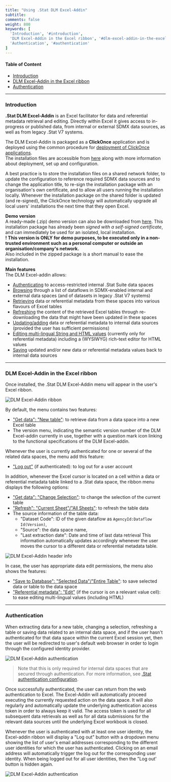 ```yaml
---
title: "Using .Stat DLM Excel-Addin"
subtitle: 
comments: false
weight: 800
keywords: [
  'Introduction', '#introduction',
  'DLM Excel-Addin in the Excel ribbon', '#dlm-excel-addin-in-the-excel-ribbon',
  'Authentication', '#authentication'
]
---
```


#### Table of Content
- [Introduction](#introduction)
- [DLM Excel-Addin in the Excel ribbon](#dlm-excel-addin-in-the-excel-ribbon)
- [Authentication](#authentication)

---

### Introduction

**.Stat DLM Excel-Addin** is an Excel facilitator for data and referential metadata retrieval and editing. Directly within Excel it gives access to in-progress or published data, from internal or external SDMX data sources, as well as from legacy .Stat V7 systems.  

The DLM Excel-Addin is packaged as a **ClickOnce** application and is deployed using the common procedure for [deployment of ClickOnce applications](https://msdn.microsoft.com/en-us/library/t71a733d.aspx).  
The installation files are accessible from [here](https://gitlab.com/sis-cc/.stat-suite/dotstatsuite-excel-addin) along with more information about deployment, set up and configuration.  

A best practice is to store the installation files on a shared network folder, to update the configuration to reference required SDMX data sources and to change the application title, to re-sign the installation package with an organisation's own certificate, and to allow all users running the installation locally. Whenever the installation package on the shared folder is updated (and re-signed), the ClickOnce technology will automatically upgrade all local users' installations the next time that they open Excel.

**Demo version**  
A ready-made (.zip) demo version can also be downloaded from [here](https://gitlab.com/sis-cc/.stat-suite/dotstatsuite-excel-addin/-/blob/master/install/Stat-DLM.zip). This installation package has already been *signed with a self-signed certificate*, and can immediately be used for an isolated, local installation.  
**! This version is ONLY for demo purposes, to be executed only in a non-trusted environment such as a personal computer or outside an organisation/company's network.**  
Also included in the zipped package is a short manual to ease the installation.

**Main features**  
The DLM Excel-addin allows:
- [Authenticating](https://sis-cc.gitlab.io/dotstatsuite-documentation/using-dlm-excel-addin/#authentication) to access-restricted internal .Stat Suite data spaces
- [Browsing](https://sis-cc.gitlab.io/dotstatsuite-documentation/using-dlm-excel-addin/get-data/#select-data) through a list of dataflows in SDMX-enabled internal and external data spaces (and of datasets in legacy .Stat V7 systems)
- [Retrieving](https://sis-cc.gitlab.io/dotstatsuite-documentation/using-dlm-excel-addin/get-data/#table-contents) data or referential metadata from these spaces into various flavours of Excel tables
- [Refreshing](https://sis-cc.gitlab.io/dotstatsuite-documentation/using-dlm-excel-addin/get-data/#refresh) the content of the retrieved Excel tables through re-downloading the data that might have been updated in these spaces
- [Updating/adding](https://sis-cc.gitlab.io/dotstatsuite-documentation/using-dlm-excel-addin/edit-data/) data or referential metadata to internal data sources (provided the user has sufficient permissions)
- [Editing multi-lingual String and HTML values](https://sis-cc.gitlab.io/dotstatsuite-documentation/using-dlm-excel-addin/edit-data/#edit-string-and-xhtml-values) (currently only for referential metadata) including a (WYSIWYG) rich-text editor for HTML values
- [Saving](https://sis-cc.gitlab.io/dotstatsuite-documentation/using-dlm-excel-addin/edit-data/#save-data-to-data-space) updated and/or new data or referential metadata values back to internal data sources

---

### DLM Excel-Addin in the Excel ribbon
Once installed, the .Stat DLM Excel-Addin menu will appear in the user's Excel ribbon.

![DLM Excel-Addin ribbon](/dotstatsuite-documentation/images/dlm-excel-addin-ribbon.png)

By default, the menu contains two features:
- ["Get data": "New table"](https://sis-cc.gitlab.io/dotstatsuite-documentation/using-dlm-excel-addin/get-data): to retrieve data from a data space into a new Excel table 
- The version menu, indicating the semantic version number of the DLM Excel-addin currently in use, together with a question mark icon linking to the functional specifications of the DLM Excel-addin.

Whenever the user is currently authenticated for one or several of the related data spaces, the menu add this feature:
- ["Log out"](https://sis-cc.gitlab.io/dotstatsuite-documentation/using-dlm-excel-addin/#authentication) (if authenticated): to log out for a user account

In addition, whenever the Excel cursor is located on a cell within a data or referential metadata table linked to a .Stat data space, the ribbon menu displays the following options:
- ["Get data": "Change Selection"](https://sis-cc.gitlab.io/dotstatsuite-documentation/using-dlm-excel-addin/get-data/#change-selection): to change the selection of the current table
- ["Refresh": "Current Sheet"/"All Sheets"](https://sis-cc.gitlab.io/dotstatsuite-documentation/using-dlm-excel-addin/get-data/#refresh): to refresh the table data
- The source information of the table data:
  - "Dataset Code": ID of the given dataflow as `AgencyId:Dataflow Id(Version)`, 
  - "Source": the data space name,
  - "Last extraction date": Date and time of last data retrieval
  This information automatically updates accordingly whenever the user moves the cursor to a different data or referential metadata table.

![DLM Excel-Addin header info](/dotstatsuite-documentation/images/dlm-excel-addin-header-info.png)

In case, the user has appropriate data edit permissions, the menu also shows the features:
- ["Save to Database": "Selected Data"/"Entire Table"](https://sis-cc.gitlab.io/dotstatsuite-documentation/using-dlm-excel-addin/edit-data/#save-to-data-source): to save selected data or table to the data space
- ["Referential metadata": "Edit"](https://sis-cc.gitlab.io/dotstatsuite-documentation/using-dlm-excel-addin/edit-data/#editing-string-and-html-values) (if the cursor is on a relevant value cell): to ease editing multi-lingual values (including HTML)


---

### Authentication

When extracting data for a new table, changing a selection, refreshing a table or saving data related to an internal data space, and if the user hasn't authenticated for that data space within the current Excel session yet, then the user will be redirected to user's default web browser in order to login through the configured identity provider.  

![DLM Excel-Addin authentication](/dotstatsuite-documentation/images/dlm-excel-addin-auth1.png)

> Note that this is only required for internal data spaces that are secured through authentication. For more information, see [.Stat authentication configuration](https://sis-cc.gitlab.io/dotstatsuite-documentation/configurations/authentication/).

Once successfully authenticated, the user can return from the web authentication to Excel. The Excel-Addin will automatically proceed executing the currently requested action on the data space. It will also regularly and automatically update the underlying authentication access token in order to always keep it valid. The access token is used for all subsequent data retrievals as well as for all data submissions for the relevant data sources until the underlying Excel workbook is closed.  

Whenever the user is authenticated with at least one user identity, the Excel-addin ribbon will display a "Log out" button with a dropdown menu showing the list of user's email addresses corresponding to the different user identities for which the user has authenticated. Clicking on an email address will automatically trigger the log out for the corresponding user identity. When being logged out for all user identities, then the "Log out' button is hidden again.  

![DLM Excel-Addin authentication](/dotstatsuite-documentation/images/dlm-excel-addin-auth2.png)
